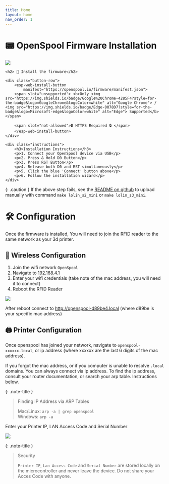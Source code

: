 ```yaml
---
title: Home
layout: home
nav_order: 1
---
```


# 📟 OpenSpool Firmware Installation

![](https://img.shields.io/badge/openspool-1.17.0-magenta)

<div class="install-container">
    <script type="module" src="https://unpkg.com/esp-web-tools@8.0.6/dist/web/install-button.js"></script>

    <h2> 🔩 Install the firmware</h2>
    
    <div class="button-row">
        <esp-web-install-button 
            manifest="https://openspool.io/firmware/manifest.json">
        <span slot="unsupported"> <b>Only <img src="https://img.shields.io/badge/Google%20Chrome-4285F4?style=for-the-badge&logo=GoogleChrome&logoColor=white" alt="Google Chrome"> / <img src="https://img.shields.io/badge/Edge-0078D7?style=for-the-badge&logo=Microsoft-edge&logoColor=white" alt="Edge"> Supported</b> </span>

        <span slot="not-allowed">🔒 HTTPS Required 🔒 </span>
        </esp-web-install-button>
    </div>

    <div class="instructions">
        <h3>Installation Instructions</h3>
        <p>1. Connect your OpenSpool device via USB</p>
        <p>2. Press & Hold D0 Button</p>
        <p>3. Press RST Button</p>
        <p>4. Release both D0 and RST simultaneously</p>
        <p>5. Click the blue 'Connect' button above</p>
        <p>6. Follow the installation wizard</p>
    </div>
</div>

{: .caution }
If the above step fails, see the [README on github](https://github.com/spuder/OpenSpool) to upload manually with command `make lolin_s2_mini` or `make lolin_s3_mini`. 

# 🛠️ Configuration

Once the firmware is installed, You will need to join the RFID reader to the same network as your 3d printer. 

## 🛜 Wireless Configuration

1. Join the wifi network `OpenSpool`
2. Navigate to [192.168.4.1](http://192.168.4.1)
3. Enter your wifi credentials (take note of the mac address, you will need it to connect)
4. Reboot the RFID Reader

![](./images/wifi1.png)

After reboot connect to http://openspool-d89be4.local (where d89be is your specific mac address)


## 🖨️ Printer Configuration

Once openspool has joined your network, navigate to `openspool-xxxxxx.local`, or ip address (where xxxxxx are the last 6 digits of the mac address).

If you forgot the mac address, or if you computer is unable to resolve `.local` domains. You can always connect via ip address. To find the ip address, consult your router documentation, or search your arp table. Instructions below. 

{: .note-title } 
> Finding IP Address via ARP Tables
>
> Mac/Linux:  `arp -a | grep openspool`  
> Windows: `arp -a` 


Enter your Printer IP, LAN Access Code and Serial Number

![](./images/printersettings.png)

{: .note-title }
> Security
>
> `Printer IP`, `Lan Access Code` and `Serial Number` are stored locally on the microcontroller and never leave the device. Do not share your Acces Code with anyone. 

